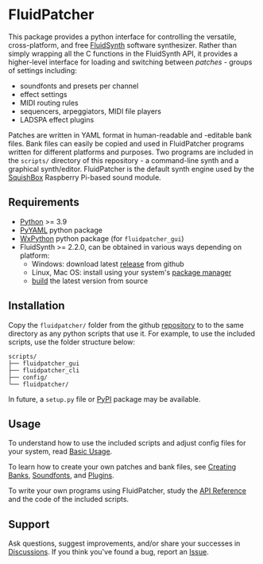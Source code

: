 # FluidPatcher

This package provides a python interface for controlling the versatile, cross-platform, and free [FluidSynth](https://www.fluidsynth.org) software synthesizer. Rather than simply wrapping all the C functions in the FluidSynth API, it provides a higher-level interface for loading and switching between *patches* - groups of settings including:

* soundfonts and presets per channel
* effect settings
* MIDI routing rules
* sequencers, arpeggiators, MIDI file players
* LADSPA effect plugins

Patches are written in YAML format in human-readable and -editable bank files. Bank files can easily be copied and used in FluidPatcher programs written for different platforms and purposes. Two programs are included in the `scripts/` directory of this repository - a command-line synth and a graphical synth/editor. FluidPatcher is the default synth engine used by the [SquishBox](https://geekfunklabs.com/products/squishbox) Raspberry Pi-based sound module.

## Requirements

* [Python](https://python.org/downloads/) >= 3.9
* [PyYAML](https://pypi.org/project/PyYAML/) python package
* [WxPython](https://wxpython.org/pages/downloads/) python package (for `fluidpatcher_gui`)
* FluidSynth >= 2.2.0, can be obtained in various ways depending on platform:
    * Windows: download latest [release](https://github.com/FluidSynth/fluidsynth/releases) from github
    * Linux, Mac OS: install using your system's [package manager](https://github.com/FluidSynth/fluidsynth/wiki/Download)
    * [build](https://github.com/FluidSynth/fluidsynth/wiki/BuildingWithCMake) the latest version from source

## Installation

Copy the `fluidpatcher/` folder from the github [repository](https://github.com/GeekFunkLabs/fluidpatcher) to to the same directory as any python scripts that use it. For example, to use the included scripts, use the folder structure below:

```shell
scripts/
├── fluidpatcher_gui
├── fluidpatcher_cli
├── config/
└── fluidpatcher/
```
	
In future, a `setup.py` file or [PyPI](https://pypi.org) package may be available.

## Usage

To understand how to use the included scripts and adjust config files for your system, read [Basic Usage](basic_usage.md).

To learn how to create your own patches and bank files, see [Creating Banks](bank_files.md), [Soundfonts](soundfonts.md), and [Plugins](ladspa_plugins.md).

To write your own programs using FluidPatcher, study the [API Reference](api_reference.md) and the code of the included scripts.

## Support

Ask questions, suggest improvements, and/or share your successes in [Discussions](github.com/GeekFunkLabs/fluidpatcher/discussions). If you think you've found a bug, report an [Issue](github.com/GeekFunkLabs/fluidpatcher/issues).
